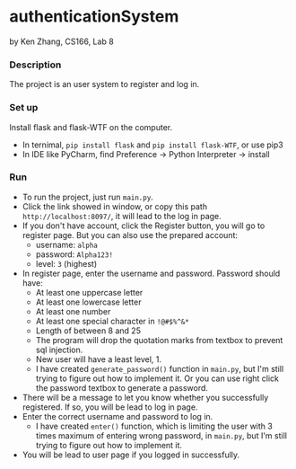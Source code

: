 # authenticationSystem
by Ken Zhang, CS166, Lab 8

### Description
The project is an user system to register and log in.

### Set up
Install flask and flask-WTF on the computer.
- In ternimal, `pip install flask` and `pip install flask-WTF`, or use pip3
- In IDE like PyCharm, find Preference -> Python Interpreter -> install

### Run
- To run the project, just run `main.py`.
- Click the link showed in window, or copy this path `http://localhost:8097/`, it will lead to the log in page.
- If you don't have account, click the Register button, you will go to register page. 
But you can also use the prepared account:
   - username: `alpha`
   - password: `Alpha123!`
   - level: `3` (highest)
- In register page, enter the username and password. Password should have:
   - At least one uppercase letter
   - At least one lowercase letter
   - At least one number
   - At least one special character in `!@#$%^&*`
   - Length of between 8 and 25
   - The program will drop the quotation marks from textbox to prevent sql injection.
   - New user will have a least level, 1.
   - I have created `generate_password()` function in `main.py`, but I'm still trying to figure out how to implement it. 
   Or you can use right click the password textbox to generate a password.
- There will be a message to let you know whether you successfully registered. If so, you will be lead to log in page.
- Enter the correct username and password to log in.
   - I have created `enter()` function, which is limiting the user with 3 times maximum of entering wrong password, 
   in `main.py`, but I'm still trying to figure out how to implement it. 
- You will be lead to user page if you logged in successfully.